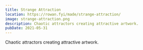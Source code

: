 ```yaml
---
title: Strange Attraction
location: https://rowan.fyi/made/strange-attraction/
image: strange-attraction.png
description: Chaotic attractors creating attractive artwork.
pubDate: 2021-05-31
---
```

Chaotic attractors creating attractive artwork.